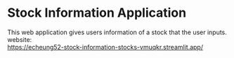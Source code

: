# Stock Information Application
This web application gives users information of a stock that the user inputs.
<br>website:
<br>https://echeung52-stock-information-stocks-vmuqkr.streamlit.app/
